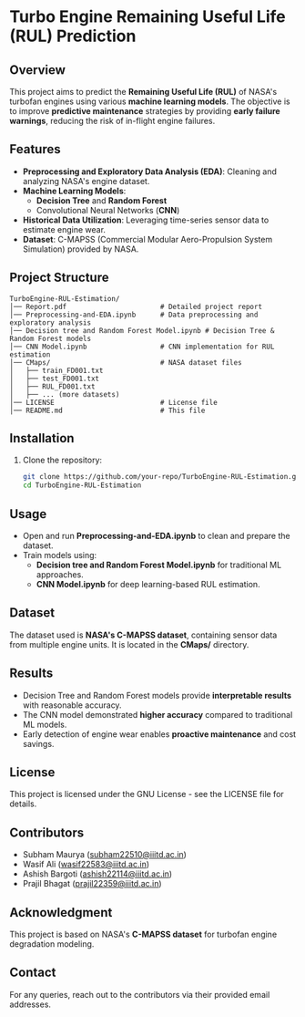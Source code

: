 # Turbo Engine Remaining Useful Life (RUL) Prediction

## Overview
This project aims to predict the **Remaining Useful Life (RUL)** of NASA's turbofan engines using various **machine learning models**. The objective is to improve **predictive maintenance** strategies by providing **early failure warnings**, reducing the risk of in-flight engine failures.

## Features
- **Preprocessing and Exploratory Data Analysis (EDA)**: Cleaning and analyzing NASA's engine dataset.
- **Machine Learning Models**:
  - **Decision Tree** and **Random Forest**
  - Convolutional Neural Networks (**CNN**)
- **Historical Data Utilization**: Leveraging time-series sensor data to estimate engine wear.
- **Dataset**: C-MAPSS (Commercial Modular Aero-Propulsion System Simulation) provided by NASA.

## Project Structure
```
TurboEngine-RUL-Estimation/
│── Report.pdf                       # Detailed project report
│── Preprocessing-and-EDA.ipynb      # Data preprocessing and exploratory analysis
│── Decision tree and Random Forest Model.ipynb # Decision Tree & Random Forest models
│── CNN Model.ipynb                  # CNN implementation for RUL estimation
│── CMaps/                           # NASA dataset files
│   ├── train_FD001.txt
│   ├── test_FD001.txt
│   ├── RUL_FD001.txt
│   ├── ... (more datasets)
│── LICENSE                          # License file
│── README.md                        # This file
```

## Installation
1. Clone the repository:
   ```bash
   git clone https://github.com/your-repo/TurboEngine-RUL-Estimation.git
   cd TurboEngine-RUL-Estimation
   ```

## Usage
- Open and run **Preprocessing-and-EDA.ipynb** to clean and prepare the dataset.
- Train models using:
  - **Decision tree and Random Forest Model.ipynb** for traditional ML approaches.
  - **CNN Model.ipynb** for deep learning-based RUL estimation.

## Dataset
The dataset used is **NASA's C-MAPSS dataset**, containing sensor data from multiple engine units. It is located in the **CMaps/** directory.

## Results
- Decision Tree and Random Forest models provide **interpretable results** with reasonable accuracy.
- The CNN model demonstrated **higher accuracy** compared to traditional ML models.
- Early detection of engine wear enables **proactive maintenance** and cost savings.

## License
This project is licensed under the GNU License - see the LICENSE file for details.

## Contributors
- Subham Maurya (subham22510@iiitd.ac.in)
- Wasif Ali (wasif22583@iiitd.ac.in)
- Ashish Bargoti (ashish22114@iiitd.ac.in)
- Prajil Bhagat (prajil22359@iiitd.ac.in)

## Acknowledgment
This project is based on NASA's **C-MAPSS dataset** for turbofan engine degradation modeling.

## Contact
For any queries, reach out to the contributors via their provided email addresses.

